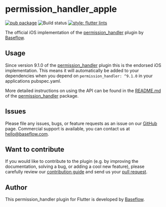 # permission_handler_apple

[![pub package](https://img.shields.io/pub/v/permission_handler_apple.svg)](https://pub.dartlang.org/packages/permission_handler_apple) ![Build status](https://github.com/Baseflow/pagando-permission-handler/workflows/permission_handler_apple/badge.svg?branch=master) [![style: flutter lints](https://img.shields.io/badge/style-flutter_lints-40c4ff.svg)](https://pub.dev/packages/flutter_lints)

The official iOS implementation of the [permission_handler](https://pub.dev/packages/permission_handler) plugin by [Baseflow](https://baseflow.com).

## Usage

Since version 9.1.0 of the [permission_handler](https://pub.dev/packages/permission_handler) plugin this is the endorsed iOS implementation. This means it will automatically be added to your dependencies when you depend on `permission_handler: ^9.1.0` in your applications pubspec.yaml.

More detailed instructions on using the API can be found in the [README.md](../permission_handler/README.md) of the [permission_handler](https://pub.dev/packages/permission_handler) package.

## Issues

Please file any issues, bugs, or feature requests as an issue on our [GitHub](https://github.com/Baseflow/pagando-permission-handler/issues) page. Commercial support is available, you can contact us at <hello@baseflow.com>.

## Want to contribute

If you would like to contribute to the plugin (e.g. by improving the documentation, solving a bug, or adding a cool new feature), please carefully review our [contribution guide](../CONTRIBUTING.md) and send us your [pull request](https://github.com/Baseflow/pagando-permission-handler/pulls).

## Author

This permission_handler plugin for Flutter is developed by [Baseflow](https://baseflow.com).
